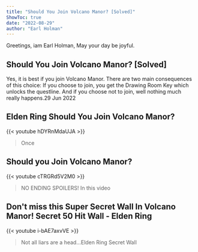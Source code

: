 ```yaml
---
title: "Should You Join Volcano Manor? [Solved]"
ShowToc: true 
date: "2022-08-29"
author: "Earl Holman" 
---
```


Greetings, iam Earl Holman, May your day be joyful.
## Should You Join Volcano Manor? [Solved]
 Yes, it is best if you join Volcano Manor. There are two main consequences of this choice: If you choose to join, you get the Drawing Room Key which unlocks the questline. And if you choose not to join, well nothing much really happens.29 Jun 2022

## Elden Ring Should You Join Volcano Manor?
{{< youtube hDYRnMdaUJA >}}
>Once 

## Should you Join Volcano Manor?
{{< youtube cTRGRd5V2M0 >}}
>NO ENDING SPOILERS! In this video 

## Don't miss this Super Secret Wall In Volcano Manor! Secret 50 Hit Wall - Elden Ring
{{< youtube i-bAE7axvVE >}}
>Not all liars are a head...Elden Ring Secret Wall 

